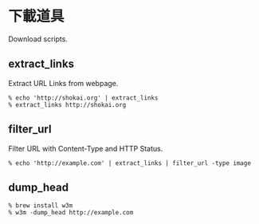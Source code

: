 # 下載道具
Download scripts.


## extract_links

Extract URL Links from webpage.

    % echo 'http://shokai.org' | extract_links
    % extract_links http://shokai.org


## filter_url

Filter URL with Content-Type and HTTP Status.

    % echo 'http://example.com' | extract_links | filter_url -type image


## dump_head

    % brew install w3m
    % w3m -dump_head http://example.com
